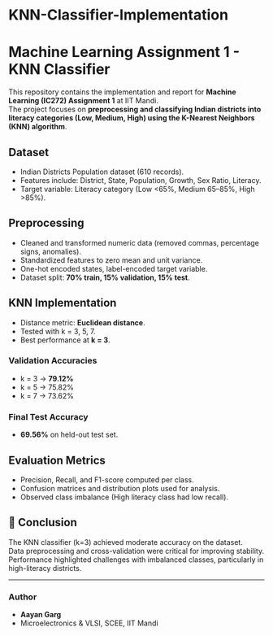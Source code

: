 # KNN-Classifier-Implementation
# Machine Learning Assignment 1 - KNN Classifier

This repository contains the implementation and report for **Machine Learning (IC272) Assignment 1** at IIT Mandi.  
The project focuses on **preprocessing and classifying Indian districts into literacy categories (Low, Medium, High) using the K-Nearest Neighbors (KNN) algorithm**.

## Dataset
- Indian Districts Population dataset (610 records).  
- Features include: District, State, Population, Growth, Sex Ratio, Literacy.  
- Target variable: Literacy category (Low <65%, Medium 65–85%, High >85%).  

## Preprocessing
- Cleaned and transformed numeric data (removed commas, percentage signs, anomalies).  
- Standardized features to zero mean and unit variance.  
- One-hot encoded states, label-encoded target variable.  
- Dataset split: **70% train, 15% validation, 15% test**.  

## KNN Implementation
- Distance metric: **Euclidean distance**.  
- Tested with k = 3, 5, 7.  
- Best performance at **k = 3**.  

### Validation Accuracies
- k = 3 → **79.12%**  
- k = 5 → 75.82%  
- k = 7 → 73.62%  

### Final Test Accuracy
- **69.56%** on held-out test set.  

## Evaluation Metrics
- Precision, Recall, and F1-score computed per class.  
- Confusion matrices and distribution plots used for analysis.  
- Observed class imbalance (High literacy class had low recall).  

## 📌 Conclusion
The KNN classifier (k=3) achieved moderate accuracy on the dataset.  
Data preprocessing and cross-validation were critical for improving stability.  
Performance highlighted challenges with imbalanced classes, particularly in high-literacy districts.

---

### Author
- **Aayan Garg**  
- Microelectronics & VLSI, SCEE, IIT Mandi  


